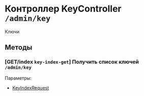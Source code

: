 # Контроллер KeyController `/admin/key`

Ключи

## Методы

### [GET/index `key-index-get`] Получить список ключей `/admin/key`

Параметры: 

- [KeyIndexRequest](../OBJECT.md#KeyIndexRequest) 
